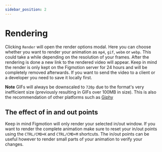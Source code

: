 ```yaml
---
sidebar_position: 2
---
```


# Rendering
Clicking `Render` will open the render options modal. Here you can choose whether you want to render your animation as `mp4`, `gif`, `webm` or `webp`. This could take a while depending on the resolution of your frames. After the rendering is done a new link to the rendered video will appear. Keep in mind the render is only kept on the Figmotion server for 24 hours and will be completely removed afterwards. If you want to send the video to a client or a developer you need to save it locally first.  

**Note** GIFs will always be downscaled to `720p` due to the format's very inefficient size (previously resulting in GIFs over 100MB in size). This is also the recommendation of other platforms such as [Giphy](https://support.giphy.com/hc/en-us/articles/360019914771-GIF-Creation-Best-Practices)

## The effect of in and out points
Keep in mind Figmotion will only render your selected in/out window. If you want to render the complete animation make sure to reset your in/out points using the `CTRL/CMD+K` and `CTRL/CMD+M` shortcuts. The in/out points can be useful however to render small parts of your animation to verify your changes.
